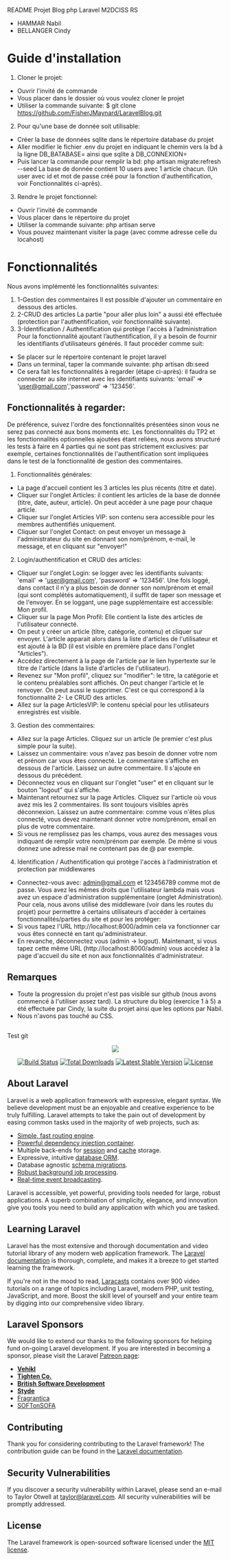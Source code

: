 README Projet Blog php Laravel M2DCISS RS
- HAMMAR Nabil
- BELLANGER Cindy

# Guide d'installation
1. Cloner le projet:
- Ouvrir l'invité de commande
- Vous placer dans le dossier où vous voulez cloner le projet
- Utiliser la commande suivante:
		$ git clone https://github.com/FisherJMaynard/LaravelBlog.git

2. Pour qu'une base de donnée soit utilisable:
- Créer la base de données sqlite dans le répertoire database du projet
- Aller modifier le fichier .env du projet en indiquant le chemin vers la bd à la ligne DB_BATABASE= ainsi que sqlite à DB_CONNEXION=
- Puis lancer la commande pour remplir la bd: php artisan migrate:refresh --seed
	La base de donnée contient 10 users avec 1 article chacun. 
	(Un user avec id et mot de passe créé pour la fonction d'authentification, voir Fonctionnalités ci-après). 

3. Rendre le projet fonctionnel:
- Ouvrir l'invité de commande
- Vous placer dans le répertoire du projet
- Utiliser la commande suivante:
		php artisan serve
- Vous pouvez maintenant visiter la page (avec comme adresse celle du locahost)

# Fonctionnalités
Nous avons implémenté les fonctionnalités suivantes:
1. 1-Gestion des commentaires
	Il est possible d'ajouter un commentaire en dessous des articles.
2. 2-CRUD des articles
	La partie "pour aller plus loin" a aussi été effectuée (protection par l'authentification, voir fonctionnalité suivante).
3. 3-Identification / Authentification qui protège l'accès à l’administration
Pour la fonctionnalité ajoutant l’authentification, il y a besoin de fournir les identifiants d’utilisateurs générés. Il faut procéder comme suit:
* Se placer sur le répertoire contenant le projet laravel
* Dans un terminal, taper la commande suivante: php artisan db:seed
* Ce sera fait les fonctionnalités à regarder (étape ci-après): il faudra se connecter au site internet avec les identifiants suivants: 'email' => 'user@gmail.com','password' => '123456'.

## Fonctionnalités à regarder:
De préférence, suivez l'ordre des fonctionnalités présentées sinon vous ne serez pas connecté aux bons moments etc.
Les fonctionnalités du TP2 et les fonctionnalités optionnelles ajoutées étant reliées, nous avons structuré les tests à faire en 4 parties qui ne sont pas strictement exclusives: par exemple, certaines fonctionnalités de l'authentification sont impliquées dans le test de la fonctionnalité de gestion des commentaires.

1. Fonctionnalités générales:
- La page d'accueil contient les 3 articles les plus récents (titre et date).
- Cliquer sur l'onglet Articles: il contient les articles de la base de donnée (titre, date, auteur, article). On peut accéder à une page pour chaque article.
- Cliquer sur l'onglet Articles VIP: son contenu sera accessible pour les membres authentifiés uniquement.
- Cliquer sur l'onglet Contact: on peut envoyer un message à l'administrateur du site en donnant son nom/prénom, e-mail, le message, et en cliquant sur "envoyer!"

2. Login/authentification et CRUD des articles:
- Cliquer sur l'onglet Login: se logger avec les identifiants suivants: 'email' => 'user@gmail.com', 'password' => '123456'. Une fois loggé, dans contact il n'y a plus besoin de donner son nom/prénom et email (qui sont complétés automatiquement), il suffit de taper son message et de l'envoyer. En se loggant, une page supplémentaire est accessible: Mon profil.
- Cliquer sur la page Mon Profil: Elle contient la liste des articles de l'utilisateur connecté.
- On peut y créer un article (titre, catégorie, contenu) et cliquer sur envoyer. L'article apparait alors dans la liste d'articles de l'utilisateur et est ajouté à la BD (il est visible en première place dans l'onglet "Articles").
- Accédez directement à la page de l'article par le lien hypertexte sur le titre de l'article (dans la liste d'articles de l'utilisateur).
- Revenez sur "Mon profil", cliquez sur "modifier": le titre, la catégorie et le contenu préalables sont affichés. On peut changer l'article et le renvoyer. On peut aussi le supprimer. C'est ce qui correspond à la fonctionnalité 2- Le CRUD des articles.
- Allez sur la page ArticlesVIP: le contenu spécial pour les utilisateurs enregistrés est visible.

3. Gestion des commentaires:
- Allez sur la page Articles. Cliquez sur un article (le premier c'est plus simple pour la suite).
- Laissez un commentaire: vous n'avez pas besoin de donner votre nom et prénom car vous êtes connecté. Le commentaire s'affiche en dessous de l'article. Laissez un autre commentaire. Il s'ajoute en dessous du précédent. 
- Déconnectez vous en cliquant sur l'onglet "user" et en cliquant sur le bouton "logout" qui s'affiche.
- Maintenant retournez sur la page Articles. Cliquez sur l'article où vous avez mis les 2 commentaires. Ils sont toujours visibles après déconnexion. Laissez un autre commentaire: comme vous n'êtes plus connecté, vous devez maintenant donner votre nom/prénom, email en plus de votre commentaire.
- Si vous ne remplissez pas les champs, vous aurez des messages vous indiquant de remplir votre nom/prénom par exemple. De même si vous donnez une adresse mail ne contenant pas de @ par exemple.

4. Identification / Authentification qui protège l'accès à l’administration et protection par middlewares
- Connectez-vous avec: admin@gmail.com et 123456789 comme mot de passe. Vous avez les mêmes droits que l'utilisateur lambda mais vous avez un espace d'administration supplémentaire (onglet Administration). Pour cela, nous avons utilisé des middleware (voir dans les routes du projet) pour permettre à certains utilisateurs d'accéder à certaines fonctionnalités/parties du site et pour les protéger:
- Si vous tapez l'URL http://localhost:8000/admin cela va fonctionner car vous êtes connecté en tant qu'administrateur.
- En revanche, déconnectez vous (admin -> logout). Maintenant, si vous tapez cette même URL (http://localhost:8000/admin) vous accédez à la page d'accueil du site et non aux fonctionnalités d'administrateur.




## Remarques
- Toute la progression du projet n'est pas visible sur github (nous avons commencé à l'utiliser assez tard).
La structure du blog (exercice 1 à 5) a été effectuée par Cindy, la suite du projet ainsi que les options par Nabil. 
- Nous n'avons pas touché au CSS.


## 
##
Test git
<p align="center"><img src="https://laravel.com/assets/img/components/logo-laravel.svg"></p>

<p align="center">
<a href="https://travis-ci.org/laravel/framework"><img src="https://travis-ci.org/laravel/framework.svg" alt="Build Status"></a>
<a href="https://packagist.org/packages/laravel/framework"><img src="https://poser.pugx.org/laravel/framework/d/total.svg" alt="Total Downloads"></a>
<a href="https://packagist.org/packages/laravel/framework"><img src="https://poser.pugx.org/laravel/framework/v/stable.svg" alt="Latest Stable Version"></a>
<a href="https://packagist.org/packages/laravel/framework"><img src="https://poser.pugx.org/laravel/framework/license.svg" alt="License"></a>
</p>

## About Laravel

Laravel is a web application framework with expressive, elegant syntax. We believe development must be an enjoyable and creative experience to be truly fulfilling. Laravel attempts to take the pain out of development by easing common tasks used in the majority of web projects, such as:

- [Simple, fast routing engine](https://laravel.com/docs/routing).
- [Powerful dependency injection container](https://laravel.com/docs/container).
- Multiple back-ends for [session](https://laravel.com/docs/session) and [cache](https://laravel.com/docs/cache) storage.
- Expressive, intuitive [database ORM](https://laravel.com/docs/eloquent).
- Database agnostic [schema migrations](https://laravel.com/docs/migrations).
- [Robust background job processing](https://laravel.com/docs/queues).
- [Real-time event broadcasting](https://laravel.com/docs/broadcasting).

Laravel is accessible, yet powerful, providing tools needed for large, robust applications. A superb combination of simplicity, elegance, and innovation give you tools you need to build any application with which you are tasked.

## Learning Laravel

Laravel has the most extensive and thorough documentation and video tutorial library of any modern web application framework. The [Laravel documentation](https://laravel.com/docs) is thorough, complete, and makes it a breeze to get started learning the framework.

If you're not in the mood to read, [Laracasts](https://laracasts.com) contains over 900 video tutorials on a range of topics including Laravel, modern PHP, unit testing, JavaScript, and more. Boost the skill level of yourself and your entire team by digging into our comprehensive video library.

## Laravel Sponsors

We would like to extend our thanks to the following sponsors for helping fund on-going Laravel development. If you are interested in becoming a sponsor, please visit the Laravel [Patreon page](http://patreon.com/taylorotwell):

- **[Vehikl](http://vehikl.com)**
- **[Tighten Co.](https://tighten.co)**
- **[British Software Development](https://www.britishsoftware.co)**
- **[Styde](https://styde.net)**
- [Fragrantica](https://www.fragrantica.com)
- [SOFTonSOFA](https://softonsofa.com/)

## Contributing

Thank you for considering contributing to the Laravel framework! The contribution guide can be found in the [Laravel documentation](http://laravel.com/docs/contributions).

## Security Vulnerabilities

If you discover a security vulnerability within Laravel, please send an e-mail to Taylor Otwell at taylor@laravel.com. All security vulnerabilities will be promptly addressed.

## License

The Laravel framework is open-sourced software licensed under the [MIT license](http://opensource.org/licenses/MIT).
